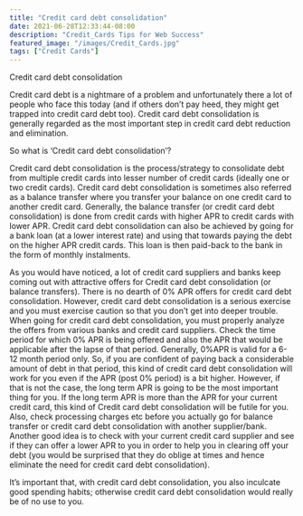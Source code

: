 ```yaml
---
title: "Credit card debt consolidation"
date: 2021-06-28T12:33:44-08:00
description: "Credit_Cards Tips for Web Success"
featured_image: "/images/Credit_Cards.jpg"
tags: ["Credit Cards"]
---
```


Credit card debt consolidation

Credit card debt is a nightmare of a problem and unfortunately there a lot of people who face this today (and if others don’t pay heed, they might get trapped into credit card debt too). Credit card debt consolidation is generally regarded as the most important step in credit card debt reduction and elimination. 

So what is ‘Credit card debt consolidation’?

Credit card debt consolidation is the process/strategy to consolidate debt from multiple credit cards into lesser number of credit cards (ideally one or two credit cards). Credit card debt consolidation is sometimes also referred as a balance transfer where you transfer your balance on one credit card to another credit card. Generally, the balance transfer (or credit card debt consolidation) is done from credit cards with higher APR to credit cards with lower APR. Credit card debt consolidation can also be achieved by going for a bank loan (at a lower interest rate) and using that towards paying the debt on the higher APR credit cards. This loan is then paid-back to the bank in the form of monthly instalments. 

As you would have noticed, a lot of credit card suppliers and banks keep coming out with attractive offers for Credit card debt consolidation (or balance transfers). There is no dearth of 0% APR offers for credit card debt consolidation. However, credit card debt consolidation is a serious exercise and you must exercise caution so that you don’t get into deeper trouble. When going for credit card debt consolidation, you must properly analyze the offers from various banks and credit card suppliers. Check the time period for which 0% APR is being offered and also the APR that would be applicable after the lapse of that period. Generally, 0%APR is valid for a 6-12 month period only. So, if you are confident of paying back a considerable amount of debt in that period, this kind of credit card debt consolidation will work for you even if the APR (post 0% period) is a bit higher.  However, if that is not the case, the long term APR is going to be the most important thing for you. If the long term APR is more than the APR for your current credit card, this kind of Credit card debt consolidation will be futile for you. Also, check processing charges etc before you actually go for balance transfer or credit card debt consolidation with another supplier/bank. Another good idea is to check with your current credit card supplier and see if they can offer a lower APR to you in order to help you in clearing off your debt (you would be surprised that they do oblige at times and hence eliminate the need for credit card debt consolidation).

It’s important that, with credit card debt consolidation, you also inculcate good spending habits; otherwise credit card debt consolidation would really be of no use to you.
 

